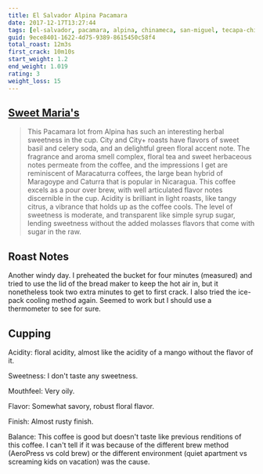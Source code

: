 ```yaml
---
title: El Salvador Alpina Pacamara
date: 2017-12-17T13:27:44
tags: [el-salvador, pacamara, alpina, chinameca, san-miguel, tecapa-chinameca ]
guid: 9ece8401-1622-4d75-9389-8615450c58f4
total_roast: 12m3s
first_crack: 10m10s
start_weight: 1.2
end_weight: 1.019
rating: 3
weight_loss: 15
---
```


## [Sweet Maria's][sm]

[sm]: https://web.archive.org/web/20171110224449/https://www.sweetmarias.com/product/el-salvador-alpina-pacamara

> This Pacamara lot from Alpina has such an interesting herbal sweetness in the
> cup. City and City+ roasts have flavors of sweet basil and celery soda, and an
> delightful green floral accent note. The fragrance and aroma smell complex,
> floral tea and sweet herbaceous notes permeate from the coffee, and the
> impressions I get are reminiscent of Maracaturra coffees, the large bean
> hybrid of Maragoype and Caturra that is popular in Nicaragua. This coffee
> excels as a pour over brew, with well articulated flavor notes discernible in
> the cup. Acidity is brilliant in light roasts, like tangy citrus, a vibrance
> that holds up as the coffee cools. The level of sweetness is moderate, and
> transparent like simple syrup sugar, lending sweetness without the added
> molasses flavors that come with sugar in the raw.

## Roast Notes

Another windy day.  I preheated the bucket for four minutes (measured) and tried
to use the lid of the bread maker to keep the hot air in, but it nonetheless
took two extra minutes to get to first crack.  I also tried the ice-pack cooling
method again.  Seemed to work but I should use a thermometer to see for sure.

## Cupping

Acidity: floral acidity, almost like the acidity of a mango without the flavor
of it.

Sweetness: I don't taste any sweetness.

Mouthfeel: Very oily.

Flavor: Somewhat savory, robust floral flavor.

Finish: Almost rusty finish.

Balance: This coffee is good but doesn't taste like previous renditions of this
coffee.  I can't tell if it was because of the different brew method (AeroPress
vs cold brew) or the different environment (quiet apartment vs screaming kids on
vacation) was the cause.
